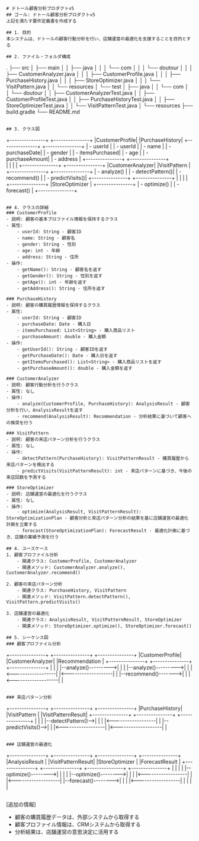 ```none
# ドトール顧客分析プロダクトv5
## ゴール: ドトール顧客分析プロダクトv5
上記を満たす要件定義書を作成する

## 1. 目的
本システムは、ドトールの顧客行動分析を行い、店舗運営の最適化を支援することを目的とする

## 2. ファイル・フォルダ構成
```
.
├── src
│   ├── main
│   │   ├── java
│   │   │   └── com
│   │   │       └── doutour
│   │   │           ├── CustomerAnalyzer.java
│   │   │           ├── CustomerProfile.java
│   │   │           ├── PurchaseHistory.java
│   │   │           ├── StoreOptimizer.java
│   │   │           └── VisitPattern.java
│   │   └── resources
│   └── test
│       ├── java
│       │   └── com
│       │       └── doutour
│       │           ├── CustomerAnalyzerTest.java
│       │           ├── CustomerProfileTest.java
│       │           ├── PurchaseHistoryTest.java
│       │           ├── StoreOptimizerTest.java
│       │           └── VisitPatternTest.java
│       └── resources
├── build.gradle
└── README.md
```

## 3. クラス図
```
+---------------+       +---------------+
|CustomerProfile|       |PurchaseHistory|
+---------------+       +---------------+
| - userId      |       | - userId      |
| - name        |       | - purchaseDate|
| - gender      |       | - itemsPurchased|
| - age         |       | - purchaseAmount|
| - address     |       +---------------+
+---------------+       
        |                        |
        |                        |
+---------------+       +---------------+
|CustomerAnalyzer|       |VisitPattern   |
+---------------+       +---------------+
| - analyze()   |       | - detectPattern()|
| - recommend() |       | - predictVisits()|
+---------------+       +---------------+
        |                        |
        |                        |
+---------------+
|StoreOptimizer |
+---------------+
| - optimize()  |
| - forecast()  |
+---------------+
```

## 4. クラスの詳細
### CustomerProfile
- 説明: 顧客の基本プロファイル情報を保持するクラス
- 属性:
    - userId: String - 顧客ID
    - name: String - 顧客名
    - gender: String - 性別
    - age: int - 年齢
    - address: String - 住所
- 操作:
    - getName(): String - 顧客名を返す
    - getGender(): String - 性別を返す
    - getAge(): int - 年齢を返す
    - getAddress(): String - 住所を返す

### PurchaseHistory
- 説明: 顧客の購買履歴情報を保持するクラス
- 属性:
    - userId: String - 顧客ID
    - purchaseDate: Date - 購入日
    - itemsPurchased: List<String> - 購入商品リスト
    - purchaseAmount: double - 購入金額
- 操作:
    - getUserId(): String - 顧客IDを返す
    - getPurchaseDate(): Date - 購入日を返す
    - getItemsPurchased(): List<String> - 購入商品リストを返す
    - getPurchaseAmount(): double - 購入金額を返す

### CustomerAnalyzer
- 説明: 顧客行動分析を行うクラス
- 属性: なし
- 操作:
    - analyze(CustomerProfile, PurchaseHistory): AnalysisResult - 顧客分析を行い、AnalysisResultを返す
    - recommend(AnalysisResult): Recommendation - 分析結果に基づいて顧客への推奨を行う

### VisitPattern
- 説明: 顧客の来店パターン分析を行うクラス
- 属性: なし
- 操作:
    - detectPattern(PurchaseHistory): VisitPatternResult - 購買履歴から来店パターンを検出する
    - predictVisits(VisitPatternResult): int - 来店パターンに基づき、今後の来店回数を予測する

### StoreOptimizer
- 説明: 店舗運営の最適化を行うクラス
- 属性: なし
- 操作:
    - optimize(AnalysisResult, VisitPatternResult): StoreOptimizationPlan - 顧客分析と来店パターン分析の結果を基に店舗運営の最適化計画を立案する
    - forecast(StoreOptimizationPlan): ForecastResult - 最適化計画に基づき、店舗の業績予測を行う

## 4. ユースケース
1. 顧客プロファイル分析
    - 関連クラス: CustomerProfile, CustomerAnalyzer
    - 関連メソッド: CustomerAnalyzer.analyze(), CustomerAnalyzer.recommend()

2. 顧客の来店パターン分析
    - 関連クラス: PurchaseHistory, VisitPattern
    - 関連メソッド: VisitPattern.detectPattern(), VisitPattern.predictVisits()

3. 店舗運営の最適化
    - 関連クラス: AnalysisResult, VisitPatternResult, StoreOptimizer
    - 関連メソッド: StoreOptimizer.optimize(), StoreOptimizer.forecast()

## 5. シーケンス図
### 顧客プロファイル分析
```
+---------------+   +---------------+   +---------------+
|CustomerProfile|   |CustomerAnalyzer|   |Recommendation |
+---------------+   +---------------+   +---------------+
       |                    |                    |
       |--analyze()--------->|                    |
       |                    |--analyze()--------->|
       |                    |<------------------|
       |<-------------------|                    |
       |--recommend()------->|                    |
       |<-------------------|                    |
```

### 来店パターン分析
```
+---------------+   +---------------+   +---------------+
|PurchaseHistory|   |VisitPattern    |   |VisitPatternResult|
+---------------+   +---------------+   +---------------+
       |                    |                    |
       |--detectPattern()-->|                    |
       |                    |<------------------|
       |                    |--predictVisits()-->|
       |                    |<------------------|
       |<-------------------|                    |
```

### 店舗運営の最適化
```
+---------------+   +---------------+   +---------------+   +---------------+
|AnalysisResult |   |VisitPatternResult|   |StoreOptimizer |   |ForecastResult |
+---------------+   +---------------+   +---------------+   +---------------+
       |                    |                    |                    |
       |--optimize()-------->|                    |                    |
       |                    |--optimize()-------->|                    |
       |                    |<------------------|                    |
       |<-------------------|                    |--forecast()-------->|
       |                    |                    |<------------------|
       |                    |                    |                    |
```

```
[追加の情報]
- 顧客の購買履歴データは、外部システムから取得する
- 顧客プロファイル情報は、CRMシステムから取得する
- 分析結果は、店舗運営の意思決定に活用する
```
```